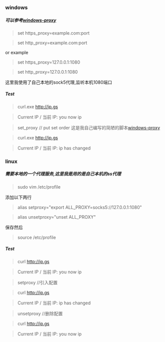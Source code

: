 ### windows

##### 可以参考[windows-proxy](https://github.com/charlesmade/script-tools/blob/master/windows/set_proxy.bat)

> set https_proxy=example.com:port

> set http_proxy=example.com:port

or example

> set https_proxy=127.0.0.1:1080

> set http_proxy=127.0.0.1:1080

这里我使用了自己本地的sock5代理,监听本机1080端口

##### Test

> curl.exe http://ip.gs

> Current IP / 当前 IP: you now ip

> set_proxy // put set order 这是我自己编写的简陋的脚本[windows-proxy](https://github.com/charlesmade/script-tools/blob/master/windows/set_proxy.bat)

> curl.exe http://ip.gs

> Current IP / 当前 IP: ip has changed

### linux

##### 需要本地的一个代理服务,这里我是用的是自己本机的ss代理

> sudo vim /etc/profile

添加以下两行

> alias setproxy="export ALL_PROXY=socks5://127.0.0.1:1080"

> alias unsetproxy="unset ALL_PROXY"

保存然后

> source /etc/profile

##### Test

> curl http://ip.gs

> Current IP / 当前 IP: you now ip

> setproxy //引入配置

> curl http://ip.gs

> Current IP / 当前 IP: ip has changed

> unsetproxy //删除配置

> curl http://ip.gs

> Current IP / 当前 IP: you now ip
